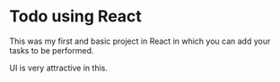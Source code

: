 # Todo using React 

This was my first and basic project in React in which you can add your tasks to be performed.   

UI is very attractive in this.
     


































































 


   
  





 




 





 



 




 














 



















































































